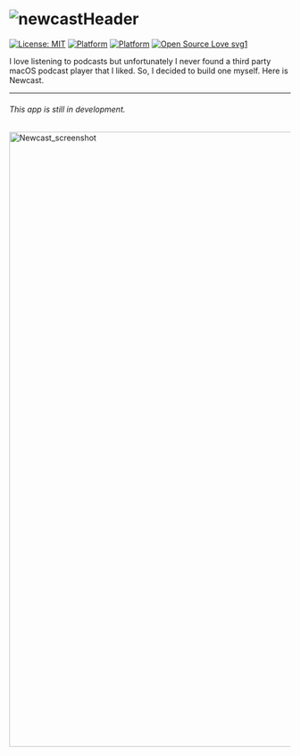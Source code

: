 # ![newcastHeader](https://user-images.githubusercontent.com/45484873/63222207-4b662880-c1ad-11e9-9c91-67c7ad98c9a5.png)
[![License: MIT](https://img.shields.io/badge/License-MIT-blue.svg)](https://opensource.org/licenses/MIT) 
[![Platform](http://img.shields.io/badge/platform-macOS-black.svg?style=flat)](https://developer.apple.com/resources/)
[![Platform](https://img.shields.io/badge/swift-4.2-orange.svg?style=flat)](https://swift.org/blog/swift-4-2-released/)
[![Open Source Love svg1](https://badges.frapsoft.com/os/v1/open-source.svg?v=103)](https://github.com/nbolar/newcast/)

I love listening to podcasts but unfortunately I never found a third party macOS podcast player that I liked. So, I decided to build one myself. Here is Newcast. 

----

###### This app is still in development.

<img width="1101" alt="Newcast_screenshot" src="https://user-images.githubusercontent.com/45484873/63222183-ddb9fc80-c1ac-11e9-9d77-17d59688515b.png">

